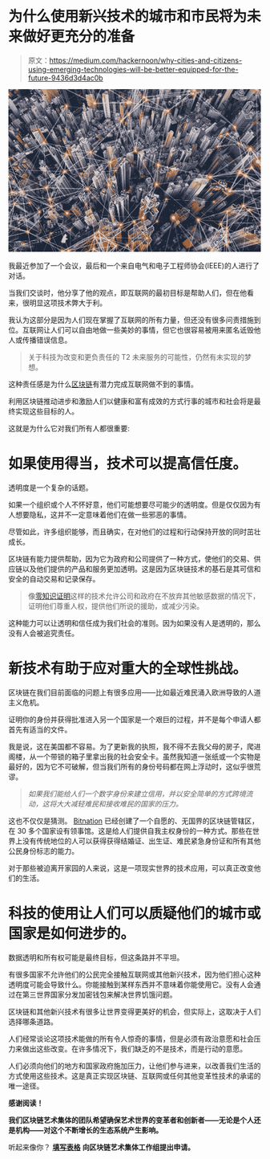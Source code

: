 # 为什么使用新兴技术的城市和市民将为未来做好更充分的准备

> 原文：<https://medium.com/hackernoon/why-cities-and-citizens-using-emerging-technologies-will-be-better-equipped-for-the-future-9436d3d4ac0b>

![](img/56630ec144d49310037443dd47475ee7.png)

我最近参加了一个会议，最后和一个来自电气和电子工程师协会(IEEE)的人进行了对话。

当我们交谈时，他分享了他的观点，即互联网的最初目标是帮助人们，但在他看来，很明显这项技术弊大于利。

我认为这部分是因为人们现在掌握了互联网的所有力量，但还没有很多问责措施到位。互联网让人们可以自由地做一些美妙的事情，但它也很容易被用来匿名诋毁他人或传播错误信息。

> 关于科技为改变和更负责任的 T2 未来服务的可能性，仍然有未实现的梦想。

这种责任感是为什么[区块链](https://hackernoon.com/tagged/blockchain)有潜力完成互联网做不到的事情。

利用区块链推动进步和激励人们以健康和富有成效的方式行事的城市和社会将是最终实现这些目标的人。

这就是为什么它对我们所有人都很重要:

# 如果使用得当，技术可以提高信任度。

透明度是一个复杂的话题。

如果一个组织或个人不怀好意，他们可能想要尽可能少的透明度。但是仅仅因为有人想要隐私，这并不一定意味着他们在做一些邪恶的事情。

尽管如此，许多组织能够，而且确实，在对他们的过程和行动保持开放的同时茁壮成长。

区块链有能力提供帮助，因为它为政府和公司提供了一种方式，使他们的交易、供应链以及他们提供的产品和服务更加透明。这是因为区块链技术的基石是其可信和安全的自动交易和记录保存。

> 像[零知识证明](https://blog.chronicled.com/why-zk-snarks-are-crucial-for-blockchain-data-privacy-e02f4bc1d352)这样的技术允许公司和政府在不放弃其他敏感数据的情况下，证明他们尊重人权，提供他们所说的援助，或减少污染。

这种能力可以让透明和信任成为我们社会的准则。因为如果没有人是透明的，那么没有人会被追究责任。

# 新技术有助于应对重大的全球性挑战。

区块链在我们目前面临的问题上有很多应用——比如最近难民涌入欧洲导致的人道主义危机。

证明你的身份并获得批准进入另一个国家是一个艰巨的过程，并不是每个申请人都首先有适当的文件。

我是说，这在美国都不容易。为了更新我的执照，我不得不去我父母的房子，爬进阁楼，从一个带锁的箱子里拿出我的社会安全卡。虽然我知道一张纸或一个实物是最好的，因为它不可破解，但当我们所有的身份号码都在网上浮动时，这似乎很荒谬。

> *如果我们能给人们一个数字身份来建立信用，并以安全简单的方式跨境流动，这将大大减轻难民和接收难民的国家的压力。*

这也不仅仅是猜测。 [Bitnation](https://tse.bitnation.co/) 已经创建了一个自愿的、无国界的区块链管辖区，在 30 多个国家设有领事馆。这是给人们提供自我主权身份的一种方式。那些在世界上没有传统地位的人可以获得获得结婚证、出生证、难民紧急身份证和所有其他公民身份标志的能力。

对于那些被迫离开家园的人来说，这是一项现实世界的技术应用，可以真正改变他们的生活。

# 科技的使用让人们可以质疑他们的城市或国家是如何进步的。

数据透明和所有权可能是最终目标，但这条路并不平坦。

有很多国家不允许他们的公民完全接触互联网或其他新兴技术，因为他们担心这种透明度可能会导致什么。你能接触到某样东西并不意味着你能使用它。没有人会通过在第三世界国家分发加密钱包来解决世界饥饿问题。

区块链和其他新兴技术有很多让世界变得更美好的机会，但实际上，这取决于人们选择哪条道路。

人们经常谈论这项技术能做的所有令人惊奇的事情，但是必须有政治意愿和社会压力来做出这些改变。在许多情况下，我们缺乏的不是技术，而是行动的意愿。

人们必须向他们的地方和国家政府施加压力，让他们参与进来，以改善我们生活的方式使用这些技术。这是真正实现区块链、互联网或任何其他变革性技术的承诺的唯一途径。

**感谢阅读！**

**我们区块链艺术集体的团队希望确保艺术世界的变革者和创新者——无论是个人还是机构——对这个不断增长的生态系统产生影响。**

听起来像你？ [**填写表格**](https://blockchainartcollective.com/ecosystem/) **向区块链艺术集体工作组提出申请。**